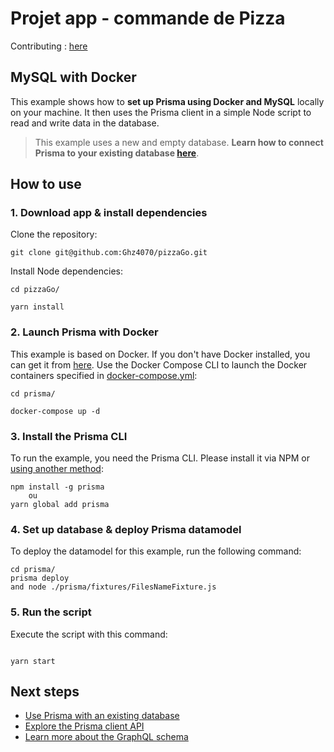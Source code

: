 # Projet app - commande de Pizza

Contributing : [here](.github/contributing.md)

## MySQL with Docker

This example shows how to **set up Prisma using Docker and MySQL** locally on your machine. It then uses the Prisma client in a simple Node script to read and write data in the database.

> This example uses a new and empty database. **Learn how to connect Prisma to your existing database [here](https://www.prisma.io/docs/-a003/)**.

## How to use

### 1. Download app & install dependencies

Clone the repository:

```
git clone git@github.com:Ghz4070/pizzaGo.git 
```

Install Node dependencies:

```
cd pizzaGo/

yarn install
```

### 2. Launch Prisma with Docker

This example is based on Docker. If you don't have Docker installed, you can get it from [here](https://store.docker.com/search?type=edition&offering=community). Use the Docker Compose CLI to launch the Docker containers specified in [docker-compose.yml](./back/docker-compose.yml):

```
cd prisma/

docker-compose up -d
```

### 3. Install the Prisma CLI

To run the example, you need the Prisma CLI. Please install it via NPM or [using another method](https://www.prisma.io/docs/prisma-cli-and-configuration/using-the-prisma-cli-alx4/#installation):

```
npm install -g prisma
	ou
yarn global add prisma  
```

### 4. Set up database & deploy Prisma datamodel

To deploy the datamodel for this example, run the following command:

```
cd prisma/
prisma deploy
and node ./prisma/fixtures/FilesNameFixture.js
```

### 5. Run the script

Execute the script with this command: 

```

yarn start
```

## Next steps

- [Use Prisma with an existing database](https://www.prisma.io/docs/-a003/)
- [Explore the Prisma client API](https://www.prisma.io/client/client-javascript)
- [Learn more about the GraphQL schema](https://www.prisma.io/blog/graphql-server-basics-the-schema-ac5e2950214e/)